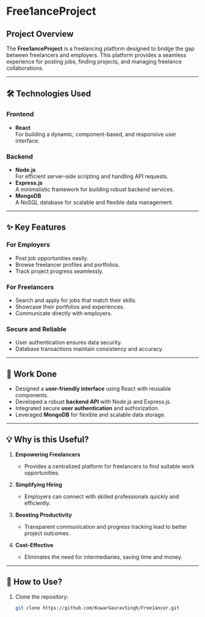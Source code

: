 # **Free1anceProject**

## **Project Overview**  
The **Free1anceProject** is a freelancing platform designed to bridge the gap between freelancers and employers. This platform provides a seamless experience for posting jobs, finding projects, and managing freelance collaborations.

---

## **🛠️ Technologies Used**

### **Frontend**
- **React**  
  For building a dynamic, component-based, and responsive user interface.

### **Backend**
- **Node.js**  
  For efficient server-side scripting and handling API requests.  
- **Express.js**  
  A minimalistic framework for building robust backend services.  
- **MongoDB**  
  A NoSQL database for scalable and flexible data management.

---

## **✨ Key Features**

### **For Employers**
- Post job opportunities easily.  
- Browse freelancer profiles and portfolios.  
- Track project progress seamlessly.  

### **For Freelancers**
- Search and apply for jobs that match their skills.  
- Showcase their portfolios and experiences.  
- Communicate directly with employers.

### **Secure and Reliable**
- User authentication ensures data security.  
- Database transactions maintain consistency and accuracy.  

---

## **🚀 Work Done**

- Designed a **user-friendly interface** using React with reusable components.  
- Developed a robust **backend API** with Node.js and Express.js.  
- Integrated secure **user authentication** and authorization.  
- Leveraged **MongoDB** for flexible and scalable data storage.  

---

## **💡 Why is this Useful?**

1. **Empowering Freelancers**  
   - Provides a centralized platform for freelancers to find suitable work opportunities.  

2. **Simplifying Hiring**  
   - Employers can connect with skilled professionals quickly and efficiently.  

3. **Boosting Productivity**  
   - Transparent communication and progress tracking lead to better project outcomes.  

4. **Cost-Effective**  
   - Eliminates the need for intermediaries, saving time and money.  

---

## **📖 How to Use?**

1. Clone the repository:  
   ```bash
   git clone https://github.com/KuwarGauravSingh/Free1ancer.git
